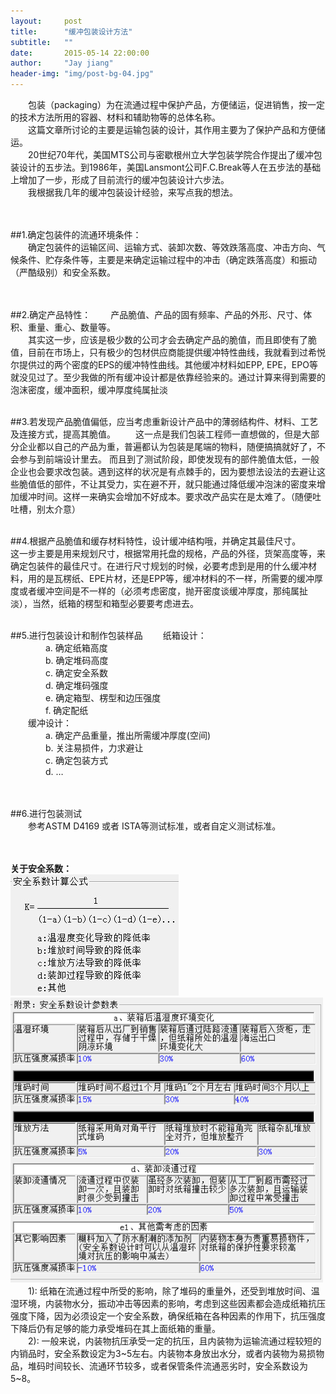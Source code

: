 ```yaml
---
layout:     post
title:      "缓冲包装设计方法"
subtitle:   ""
date:       2015-05-14 22:00:00
author:     "Jay jiang"
header-img: "img/post-bg-04.jpg"
---
```

&emsp;&emsp;包装（packaging）为在流通过程中保护产品，方便储运，促进销售，按一定的技术方法所用的容器、材料和辅助物等的总体名称。  
&emsp;&emsp;这篇文章所讨论的主要是运输包装的设计，其作用主要为了保护产品和方便储运。  
&emsp;&emsp;20世纪70年代，美国MTS公司与密歇根州立大学包装学院合作提出了缓冲包装设计的五步法。到1986年，美国Lansmont公司F.C.Break等人在五步法的基础上增加了一步，形成了目前流行的缓冲包装设计六步法。  
&emsp;&emsp;我根据我几年的缓冲包装设计经验，来写点我的想法。   
<br />
<br />  

##1.确定包装件的流通环境条件：    
&emsp;&emsp;确定包装件的运输区间、运输方式、装卸次数、等效跌落高度、冲击方向、气候条件、贮存条件等，主要是来确定运输过程中的冲击（确定跌落高度）和振动（严酷级别）和安全系数。  
<br />
<br />  

##2.确定产品特性：
&emsp;&emsp;产品脆值、产品的固有频率、产品的外形、尺寸、体积、重量、重心、数量等。  
&emsp;&emsp;其实这一步，应该是极少数的公司才会去确定产品的脆值，而且即使有了脆值，目前在市场上，只有极少的包材供应商能提供缓冲特性曲线，我就看到过希悦尔提供过的两个密度的EPS的缓冲特性曲线。其他缓冲材料如EPP, EPE，EPO等就没见过了。至少我做的所有缓冲设计都是依靠经验来的。通过计算来得到需要的泡沫密度，缓冲面积，缓冲厚度纯属扯淡
<br />
<br />  

##3.若发现产品脆值偏低，应当考虑重新设计产品中的薄弱结构件、材料、工艺及连接方式，提高其脆值。
&emsp;&emsp;这一点是我们包装工程师一直想做的，但是大部分企业都以自己的产品为重，普遍都认为包装是尾端的物料，随便搞搞就好了，不会参与到前端设计里去。
而且到了测试阶段，即使发现有的部件脆值太低，一般企业也会要求改包装。遇到这样的状况是有点棘手的，因为要想法设法的去避让这些脆值低的部件，不让其受力，实在避不开，就只能通过降低缓冲泡沫的密度来增加缓冲时间。这样一来确实会增加不好成本。要求改产品实在是太难了。（随便吐吐槽，别太介意）
<br />
<br /> 
 
##4.根据产品脆值和缓存材料特性，设计缓冲结构哦，并确定其最佳尺寸。
&emsp;&emsp;这一步主要是用来规划尺寸，根据常用托盘的规格，产品的外径，货架高度等，来确定包装件的最佳尺寸。在进行尺寸规划的时候，必要考虑到是用的什么缓冲材料，用的是瓦楞纸、EPE片材，还是EPP等，缓冲材料的不一样，所需要的缓冲厚度或者缓冲空间是不一样的（必须考虑密度，抛开密度谈缓冲厚度，那纯属扯淡），当然，纸箱的楞型和箱型必要要考虑进去。
<br />
<br /> 
 
##5.进行包装设计和制作包装样品
&emsp;&emsp;纸箱设计：  
&emsp;&emsp;&emsp;&emsp;a.	确定纸箱高度  
&emsp;&emsp;&emsp;&emsp;b.	确定堆码高度  
&emsp;&emsp;&emsp;&emsp;c.	确定安全系数  
&emsp;&emsp;&emsp;&emsp;d.	确定堆码强度  
&emsp;&emsp;&emsp;&emsp;e.	确定箱型、楞型和边压强度  
&emsp;&emsp;&emsp;&emsp;f.	确定配纸  
&emsp;&emsp;缓冲设计：  
&emsp;&emsp;&emsp;&emsp;a.	确定产品重量，推出所需缓冲厚度(空间)  
&emsp;&emsp;&emsp;&emsp;b.	关注易损件，力求避让  
&emsp;&emsp;&emsp;&emsp;c.	确定包装方式  
&emsp;&emsp;&emsp;&emsp;d.	…  
<br />
<br /> 
 
##6.进行包装测试  
&emsp;&emsp;参考ASTM D4169 或者 ISTA等测试标准，或者自定义测试标准。  
<br />
<br />


**关于安全系数：**  
<img src="/img/20150514/safetyfator.jpg" alt="Drawing" />    
<img src="/img/20150514/safetyfator1.jpg" alt="Drawing" width="500px" />   
&emsp;&emsp;1): 纸箱在流通过程中所受的影响，除了堆码的重量外，还受到堆放时间、温湿环境，内装物水分，振动冲击等因素的影响，考虑到这些因素都会造成纸箱抗压强度下降，因为必须设定一个安全系数，确保纸箱在各种因素的作用下，抗压强度下降后仍有足够的能力承受堆码在其上面纸箱的重量。  
&emsp;&emsp;2): 一般来说，内装物抗压承受一定的抗压，且内装物为运输流通过程较短的内销品时，安全系数设定为3~5左右。内装物本身放出水分，或者内装物为易损物品，堆码时间较长、流通环节较多，或者保管条件流通恶劣时，安全系数设为5~8。  

